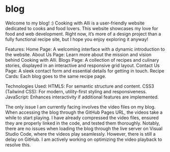 # blog
Welcome to my blog! :) 
Cooking with Alli is a user-friendly website dedicated to cooks and food lovers. This website showcases my love for food and web development. Right now, it’s more of a design project than a fully functional recipe site, but I hope you enjoy exploring it anyway!

Features:
Home Page: A welcoming interface with a dynamic introduction to the website.
About Us Page: Learn more about the mission and vision behind Cooking with Alli.
Blogs Page: A collection of recipes and culinary stories, displayed in an interactive and responsive grid layout.
Contact Us Page: A sleek contact form and essential details for getting in touch.
Recipe Cards: Each blog goes to the same recipe page. 

Technologies Used:
HTML5: For semantic structure and content.
CSS3 (Tailwind CSS): For modern, utility-first styling and responsiveness.
JavaScript: Enhances interactivity if additional features are implemented.

The only issue I am currently facing involves the video files on my blog. When accessing the blog through the GitHub Pages URL, the videos take a while to start playing. I have already compressed the video files, ensured they are properly linked in the code, and tested them thoroughly. Notably, there are no issues when loading the blog through the live server on Visual Studio Code, where the videos play seamlessly. However, there is still a delay on GitHub. I am actively working on optimizing the video playback to resolve this.

